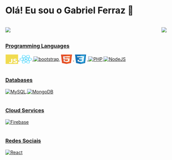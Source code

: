 <h1>Olá! Eu sou o Gabriel Ferraz 👋 </h1>

<div>
  <br>
  <a href="https://github.com/devgabrielferraz">
    
  <img height="160em" src="https://github-readme-stats.vercel.app/api?username=devgabrielferraz&show_icons=true&theme=dark&cache_seconds=1800">
  <img align="right" height="160em" src="https://github-readme-stats.vercel.app/api/top-langs/?username=devgabrielferraz&layout=compact&theme=dark&cache_seconds=1800">

</div>

  
##
<div style="display: inline_block">
  <h3>Programming Languages</h3>
  <img align="center" alt="JavaScript-Js" height="30" width="40" src="https://raw.githubusercontent.com/devicons/devicon/master/icons/javascript/javascript-plain.svg">
  <img align="center" alt="React" height="30" width="40" src="https://raw.githubusercontent.com/devicons/devicon/master/icons/react/react-original.svg">
  <img align="center" alt="bootstrap" height="30" width="40" src="https://cdn.jsdelivr.net/gh/devicons/devicon@latest/icons/bootstrap/bootstrap-original-wordmark.svg" />
  <img align="center" alt="HTML" height="30" width="40" src="https://raw.githubusercontent.com/devicons/devicon/master/icons/html5/html5-original.svg">
  <img align="center" alt="CSS" height="30" width="40" src="https://raw.githubusercontent.com/devicons/devicon/master/icons/css3/css3-original.svg">
  <img align="center" alt="PHP" height="50" width="60" src="https://cdn.jsdelivr.net/gh/devicons/devicon@latest/icons/php/php-original.svg">
  <img align="center" alt="NodeJS" height="50" width="60" src="https://cdn.jsdelivr.net/gh/devicons/devicon@latest/icons/nodejs/nodejs-plain-wordmark.svg">
            
</div>
<br>
<div style="display: inline_block">
<h3>Databases</h3>
<img align="center" alt="MySQL" height="60" width="70" src="https://cdn.jsdelivr.net/gh/devicons/devicon@latest/icons/mysql/mysql-original-wordmark.svg" />
<img align="center" alt="MongoDB" height="50" width="60" src="https://cdn.jsdelivr.net/gh/devicons/devicon@latest/icons/mongodb/mongodb-plain-wordmark.svg" />
          
          
</div>
<br>
<div style="display: inline_block">
<h3>Cloud Services</h3>
<img align="center" alt="Firebase" height="50" width="60" src="https://cdn.jsdelivr.net/gh/devicons/devicon@latest/icons/firebase/firebase-original-wordmark.svg" />
          
</div>

<br>
<div style="display: inline_block">
<h3>Redes Sociais</h3>
<a href="https://www.linkedin.com/in/gabriel-ferraz-dev/">
<img align="center" alt="React" height="30" width="40" src="https://cdn.jsdelivr.net/gh/devicons/devicon@latest/icons/linkedin/linkedin-original.svg" />
          
</div>

